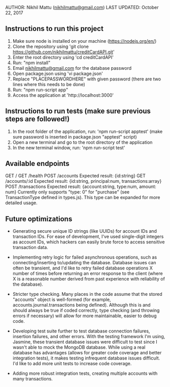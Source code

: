 AUTHOR: Nikhil Mattu (nikhilmattu@gmail.com)
LAST UPDATED: October 22, 2017

Instructions to run this project
-----------------------------------------------------------
1. Make sure node is installed on your machine (https://nodejs.org/en/)
2. Clone the repository using 'git clone https://github.com/nikhilmattu/creditCardAPI.git'
3. Enter the root directory using 'cd creditCardAPI'
4. Run: "npm install"
5. Email nikhilmattu@gmail.com for the database password
6. Open package.json using 'vi package.json'
7. Replace "PLACEPASSWORDHERE" with given password (there are two lines where this needs to be done)
8. Run: "npm run-script app"
9. Access the application at 'http://localhost:3000'

Instructions to run tests (make sure previous steps are followed!)
-----------------------------------------------------------
1. In the root folder of the application, run: 'npm run-script apptest' (make sure password is inserted in package.json "apptest" script)
2. Open a new terminal and go to the root directory of the application
3. In the new terminal window, run: 'npm run-script test'


Available endpoints
-----------------------------------------------------------
GET /
GET /health
POST /accounts
  Expected result: {id:string}
GET /accounts/:id
  Expected result: {id:string, principal:num, transactions:array}
POST /transactions
  Expected result: {account:string, type:num, amount: num}
  Currently only supports "type: 0" for "purchase" (see TransactionType defined in types.js). This type can be expanded for more detailed usage.


Future optimizations
-----------------------------------------------------------
- Generating secure unique ID strings (like UUIDs) for account IDs and transaction IDs. For ease of development, I've used single-digit integers as account IDs, which hackers can easily brute force to access sensitive transaction data.

- Implementing retry logic for failed asynchronous operations, such as connecting/inserting to/updating the database. Database issues can often be transient, and I'd like to retry failed database operations X number of times before returning an error response to the client (where X is a reasonable number derived from past experience with reliability of the database).

- Stricter type checking. Many places in the code assume that the stored "accounts" object is well-formed (for example, accounts.journal.transactions being defined). Although this is and should always be true if coded correctly, type checking (and throwing errors if necessary) will allow for more maintainable, easier to debug code.

- Developing test suite further to test database connection failures, insertion failures, and other errors. With the testing framework I'm using, Jasmine, these transient database issues were difficult to test since I wasn't able to mock the MongoDB database. While using a real database has advantages (allows for greater code coverage and better integration tests), it makes testing infrequent database issues difficult. I'd like to add more unit tests to increase code coverage.

- Adding more robust integration tests, creating multiple accounts with many transactions.
